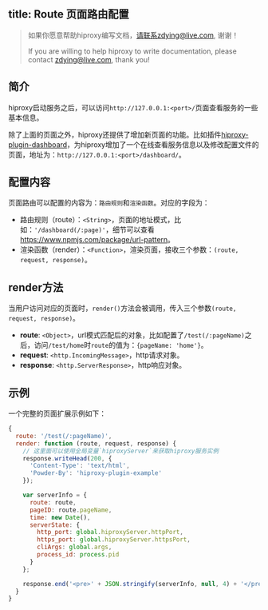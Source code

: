 title: Route 页面路由配置
---

> 如果你愿意帮助hiproxy编写文档，请联系zdying@live.com, 谢谢！
> 
> If you are willing to help hiproxy to write documentation, please contact zdying@live.com, thank you!

## 简介

hiproxy启动服务之后，可以访问`http://127.0.0.1:<port>/`页面查看服务的一些基本信息。

除了上面的页面之外，hiproxy还提供了增加新页面的功能。比如插件[hiproxy-plugin-dashboard](https://github.com/hiproxy/hiproxy-plugin-dashboard)，为hiproxy增加了一个在线查看服务信息以及修改配置文件的页面，地址为：`http://127.0.0.1:<port>/dashboard/`。


## 配置内容

页面路由可以配置的内容为：`路由规则`和`渲染函数`。对应的字段为：

* 路由规则（route）：`<String>`，页面的地址模式，比如：`'/dashboard(/:page)'`，细节可以查看<https://www.npmjs.com/package/url-pattern>。
* 渲染函数（render）：`<Function>`，渲染页面，接收三个参数：`(route, request, response)`。

## render方法

当用户访问对应的页面时，`render()`方法会被调用，传入三个参数`(route, request, response)`。

- **route**: `<Object>`，url模式匹配后的对象，比如配置了`/test(/:pageName)`之后，访问`/test/home`时`route`的值为：`{pageName: 'home'}`。
- **request**: `<http.IncomingMessage>`，http请求对象。
- **response**: `<http.ServerResponse>`，http响应对象。

## 示例

一个完整的页面扩展示例如下：

```js
{
  route: '/test(/:pageName)',
  render: function (route, request, response) {
    // 这里面可以使用全局变量`hiproxyServer`来获取hiproxy服务实例
    response.writeHead(200, {
      'Content-Type': 'text/html',
      'Powder-By': 'hiproxy-plugin-example'
    });

    var serverInfo = {
      route: route,
      pageID: route.pageName,
      time: new Date(),
      serverState: {
        http_port: global.hiproxyServer.httpPort,
        https_port: global.hiproxyServer.httpsPort,
        cliArgs: global.args,
        process_id: process.pid
      }
    };

    response.end('<pre>' + JSON.stringify(serverInfo, null, 4) + '</pre>');
  }
}
```
